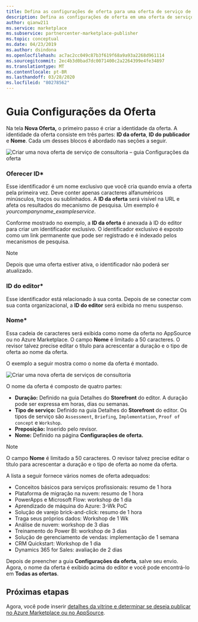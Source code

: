 ```yaml
---
title: Defina as configurações de oferta para uma oferta de serviço de consultoria | Mercado Azure
description: Defina as configurações de oferta em uma oferta de serviço de consultoria Azure ou Dynamics 365 no Portal de Parceiros em Nuvem para o Azure Marketplace.
author: qianw211
ms.service: marketplace
ms.subservice: partnercenter-marketplace-publisher
ms.topic: conceptual
ms.date: 04/23/2019
ms.author: dsindona
ms.openlocfilehash: ac7ac2cc049c87b3f619f68a9a93a2268d961114
ms.sourcegitcommit: 2ec4b3d0bad7dc0071400c2a2264399e4fe34897
ms.translationtype: MT
ms.contentlocale: pt-BR
ms.lasthandoff: 03/28/2020
ms.locfileid: "80278562"
---
```

# <a name="offer-settings-tab"></a>Guia Configurações da Oferta

Na tela **Nova Oferta,** o primeiro passo é criar a identidade da oferta. A identidade da oferta consiste em três partes: **ID da oferta**, **ID do publicador** e **Nome**. Cada um desses blocos é abordado nas seções a seguir.

![Criar uma nova oferta de serviço de consultoria – guia Configurações da oferta](media/consultingoffer-settings-tab.png)


### <a name="offer-id"></a>Oferecer ID*

Esse identificador é um nome exclusivo que você cria quando envia a oferta pela primeira vez. Deve conter apenas caracteres alfanuméricos minúsculos, traços ou sublinhados. A **ID da oferta** será visível na URL e afeta os resultados do mecanismo de pesquisa. Um exemplo é *yourcompanyname_exampleservice*.

Conforme mostrado no exemplo, a **ID da oferta** é anexada à ID do editor para criar um identificador exclusivo. O identificador exclusivo é exposto como um link permanente que pode ser registrado e é indexado pelos mecanismos de pesquisa.

>[!Note]
>Depois que uma oferta estiver ativa, o identificador não poderá ser atualizado.


### <a name="publisher-id"></a>ID do editor*

Esse identificador está relacionado à sua conta. Depois de se conectar com sua conta organizacional, a **ID do editor** será exibida no menu suspenso.


### <a name="name"></a>Nome*

Essa cadeia de caracteres será exibida como nome da oferta no AppSource ou no Azure Marketplace. O campo **Nome** é limitado a 50 caracteres. O revisor talvez precise editar o título para acrescentar a duração e o tipo de oferta ao nome da oferta.

O exemplo a seguir mostra como o nome da oferta é montado. 

![Criar uma nova oferta de serviços de consultoria](media/cppsampleconsultingoffer.png)

O nome da oferta é composto de quatro partes:

-   **Duração:** Definido na guia Detalhes do **Storefront** do editor. A duração pode ser expressa em horas, dias ou semanas.
-   **Tipo de serviço:** Definido na guia Detalhes do **Storefront** do editor. Os tipos de serviço são `Assessment`, `Briefing`, `Implementation`, `Proof of concept` e `Workshop`.
-   **Preposição:** Inserido pelo revisor.
-   **Nome:** Definido na página **Configurações de oferta.**

>[!Note]
>O campo **Nome** é limitado a 50 caracteres. O revisor talvez precise editar o título para acrescentar a duração e o tipo de oferta ao nome da oferta.

A lista a seguir fornece vários nomes de oferta adequados:

-   Conceitos básicos para serviços profissionais: resumo de 1 hora
-   Plataforma de migração na nuvem: resumo de 1 hora
-   PowerApps e Microsoft Flow: workshop de 1 dia
-   Aprendizado de máquina do Azure: 3-Wk PoC
-   Solução de varejo brick-and-click: resumo de 1 hora
-   Traga seus próprios dados: Workshop de 1 Wk
-   Análise de nuvem: workshop de 3 dias
-   Treinamento do Power BI: workshop de 3 dias
-   Solução de gerenciamento de vendas: implementação de 1 semana
-   CRM Quickstart: Workshop de 1 dia
-   Dynamics 365 for Sales: avaliação de 2 dias

Depois de preencher a guia **Configurações da oferta**, salve seu envio. Agora, o nome da oferta é exibido acima do editor e você pode encontrá-lo em **Todas as ofertas**.

## <a name="next-steps"></a>Próximas etapas

Agora, você pode inserir [detalhes da vitrine e determinar se deseja publicar no Azure Marketplace ou no AppSource](./cpp-consulting-service-storefront-details.md).
